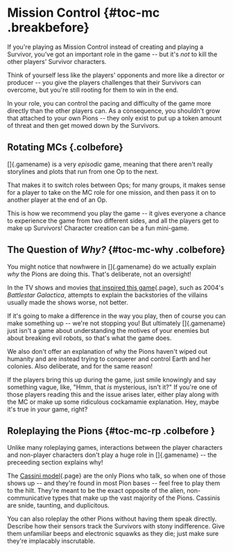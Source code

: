 # Mission Control {#toc-mc .breakbefore}

If you're playing as Mission Control instead of creating
and playing a Survivor, you've got an important role in
the game -- but it's *not* to kill the other players'
Survivor characters.

Think of yourself less like the players' opponents and more
like a director or producer -- you give the players challenges 
that their Survivors can overcome, but you're still rooting
for them to win in the end.

In your role, you can control the pacing and difficulty of
the game more directly than the other players can. As a 
consequence, you shouldn't grow that attached to your own
Pions -- they only exist to put up a token amount of 
threat and then get mowed down by the Survivors.

## Rotating MCs {.colbefore}

[]{.gamename} is a very *episodic* game, meaning that there aren't 
really storylines and plots that run from one Op to the next. 

That makes it to switch roles between Ops; for many groups, it
makes sense for a player to take on the MC role for one mission,
and then pass it on to another player at the end of an Op. 

This is how we recommend you play the game -- it gives everyone
a chance to experience the game from two different sides, and
all the players get to make up Survivors! Character creation can
be a fun mini-game.

## The Question of *Why?* {#toc-mc-why .colbefore}

You might notice that nowhwere in []{.gamename} do we
actually explain *why* the Pions are doing this. That's
deliberate, not an oversight!

In the TV shows and movies 
[that inspired this game](#toc-credits){.page}, such as
2004's *Battlestar Galactica*, attempts to explain the
backstories of the villains usually made the shows worse,
not better.

If it's going to make a difference in the way you play, then
of course you can make something up -- we're not stopping you!
But ultimately []{.gamename} just isn't a game about understanding
the motives of your enemies but about breaking evil robots, so
that's what the game does.

We also don't offer an explanation of why the Pions haven't wiped
out humanity and are instead trying to conquerer and control
Earth and her colonies. Also deliberate, and for the same
reason!

If the players bring this up during the game,
just smile knowingly and say something vague, like, "Hmm, that
*is* mysterious, isn't it?" If you're one of those players
reading this and the issue arises later, either play along with
the MC or make up some ridiculous cockamamie explanation. Hey,
maybe it's true in *your* game, right?

## Roleplaying the Pions {#toc-mc-rp .colbefore }

Unlike many roleplaying games, interactions between the player
characters and non-player characters don't play a huge role 
in []{.gamename} -- the preceeding section explains why!

The [Cassini model](#toc-pion-cassini){.page} are the only Pions
who talk, so when one of those shows up -- and they're found in
most Pion bases -- feel free to play them to the hilt. They're meant
to be the exact opposite of the alien, non-communicative types
that make up the vast majority of the Pions. Cassinis are snide,
taunting, and duplicitous.

You can also roleplay the other Pions without having them speak
directly. Describe how their sensors track the Survivors with
stony indifference. Give them unfamiliar beeps and electronic
squawks as they die; just make sure they're implacably 
inscrutable.

